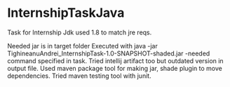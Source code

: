 # InternshipTaskJava
Task for Internship 
Jdk used 1.8 to match jre reqs.

Needed jar is in target folder 
Executed with java -jar TighineanuAndrei_InternshipTask-1.0-SNAPSHOT-shaded.jar -needed command specified in task.
Tried intellij artifact too but outdated version in output file.
Used maven package tool for making jar, shade plugin to move dependencies.
Tried maven testing tool with junit.
